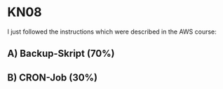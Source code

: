 # KN08

I just followed the instructions which were described in the AWS course:

## A) Backup-Skript (70%)

## B) CRON-Job (30%)
